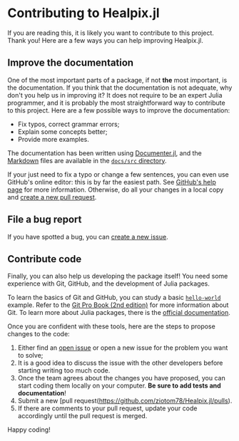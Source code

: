 # Contributing to Healpix.jl

If you are reading this, it is likely you want to contribute to this project. Thank you! Here are a few ways you can help improving Healpix.jl.

## Improve the documentation

One of the most important parts of a package, if not **the** most important, is the documentation. If you think that the documentation is not adequate, why don't you help us in improving it? It does not require to be an expert Julia programmer, and it is probably the most straightforward way to contribute to this project. Here are a few possible ways to improve the documentation:

-   Fix typos, correct grammar errors;
-   Explain some concepts better;
-   Provide more examples.

The documentation has been written using [Documenter.jl](https://github.com/JuliaDocs/Documenter.jl), and the [Markdown](https://en.wikipedia.org/wiki/Markdown) files are available in the [`docs/src` directory](https://github.com/ziotom78/Healpix.jl/tree/master/docs/src).

If your just need to fix a typo or change a few sentences, you can even use GitHub's online editor: this is by far the easiest path. See [GitHub's help page](https://help.github.com/articles/editing-files-in-another-user-s-repository/) for more information. Otherwise, do all your changes in a local copy and [create a new pull request](https://github.com/ziotom78/Healpix.jl/pulls).

## File a bug report

If you have spotted a bug, you can [create a new issue](https://github.com/ziotom78/Healpix.jl/issues/new).

## Contribute code

Finally, you can also help us developing the package itself! You need some experience with Git, GitHub, and the development of Julia packages.

To learn the basics of Git and GitHub, you can study a basic [`hello-world`](https://guides.github.com/activities/hello-world/) example. Refer to 
the [Git Pro Book (2nd edition)](https://git-scm.com/book/en/v2) for more information about Git. To learn more about Julia packages, there is the  [official documentation](https://docs.julialang.org/en/v1/stdlib/Pkg/#Developing-packages-1).

Once you are confident with these tools, here are the steps to propose changes to the code:
1. Either find an [open issue](https://github.com/ziotom78/Healpix.jl/issues) or open a
    new issue for the problem you want to solve;
2. It is a good idea to discuss the issue with the other developers before starting writing too much code.
3. Once the team agrees about the changes you have proposed, you can start coding them locally on your computer. **Be sure to add tests and documentation**!
4. Submit a new [pull request(https://github.com/ziotom78/Healpix.jl/pulls).
5. If there are comments to your pull request, update your code accordingly until the pull request is merged.

Happy coding!

